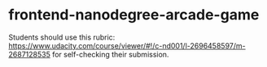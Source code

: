 frontend-nanodegree-arcade-game
===============================

Students should use this rubric: https://www.udacity.com/course/viewer/#!/c-nd001/l-2696458597/m-2687128535 for self-checking their submission.

